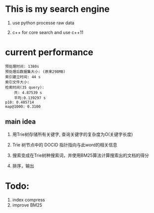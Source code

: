 # This is my search engine

1. use python processe raw data

2. c++ for core search and use c++11

# current performance

	预处理时间: 1380s
	预处理后数据集大小: (原来298MB)
	索引建立时间: 44 s
	索引文件大小:
	检索时间(35 query):
		共: 4.87539 s
		平均:0.139297 s
	p10: 0.485714
	map@1000: 0.3100

	
## main idea
1. 用Trie树存储所有关键字, 查询关键字的复杂度为O(关键字长度)

2. Trie 树节点中的 DOCID 指针指向与此word的相关信息

3. 搜索变成在Trie树种搜索词，并使用BM25算法计算搜索出的文档的得分

4. 排序，输出

# Todo:
1. index compress
2. improve BM25